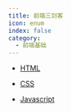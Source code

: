 ```yaml
---
title: 前端三剑客
icon: enum
index: false
category:
  - 前端基础
---
```


- [HTML](./html/HTML基础.html)

- [CSS](./css/CSS基础.html)

- [Javascript](./javascript/README.html)